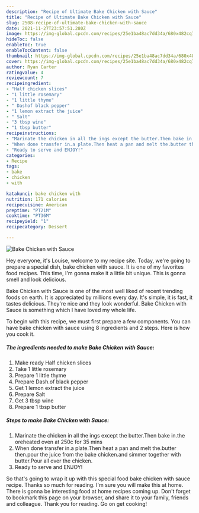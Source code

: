 ```yaml
---
description: "Recipe of Ultimate Bake Chicken with Sauce"
title: "Recipe of Ultimate Bake Chicken with Sauce"
slug: 2508-recipe-of-ultimate-bake-chicken-with-sauce
date: 2021-11-27T23:57:51.280Z
image: https://img-global.cpcdn.com/recipes/25e1ba48ac7dd34a/680x482cq70/bake-chicken-with-sauce-recipe-main-photo.jpg
hideToc: false
enableToc: true
enableTocContent: false
thumbnail: https://img-global.cpcdn.com/recipes/25e1ba48ac7dd34a/680x482cq70/bake-chicken-with-sauce-recipe-main-photo.jpg
cover: https://img-global.cpcdn.com/recipes/25e1ba48ac7dd34a/680x482cq70/bake-chicken-with-sauce-recipe-main-photo.jpg
author: Ryan Carter
ratingvalue: 4
reviewcount: 7
recipeingredient:
- "Half chicken slices"
- "1 little rosemary"
- "1 little thyme"
- " Dashof black pepper"
- "1 lemon extract the juice"
- " Salt"
- "3 tbsp wine"
- "1 tbsp butter"
recipeinstructions:
- "Marinate the chicken in all the ings except the butter.Then bake in.the oreheated oven at 250c for 35 mins"
- "When done transfer in.a plate.Then heat a pan and melt the.butter then.pour the juice from the bake chicken.and simmer together with butter.Pour all over the chicken."
- "Ready to serve and ENJOY!"
categories:
- Recipe
tags:
- bake
- chicken
- with

katakunci: bake chicken with 
nutrition: 171 calories
recipecuisine: American
preptime: "PT21M"
cooktime: "PT36M"
recipeyield: "1"
recipecategory: Dessert

---
```



![Bake Chicken with Sauce](https://img-global.cpcdn.com/recipes/25e1ba48ac7dd34a/680x482cq70/bake-chicken-with-sauce-recipe-main-photo.jpg)

Hey everyone, it's Louise, welcome to my recipe site. Today, we're going to prepare a special dish, bake chicken with sauce. It is one of my favorites food recipes. This time, I'm gonna make it a little bit unique. This is gonna smell and look delicious.

Bake Chicken with Sauce is one of the most well liked of recent trending foods on earth. It is appreciated by millions every day. It's simple, it is fast, it tastes delicious. They're nice and they look wonderful. Bake Chicken with Sauce is something which I have loved my whole life.




To begin with this recipe, we must first prepare a few components. You can have bake chicken with sauce using 8 ingredients and 2 steps. Here is how you cook it.

<!--inarticleads1-->

##### The ingredients needed to make Bake Chicken with Sauce:

1. Make ready Half chicken slices
1. Take 1 little rosemary
1. Prepare 1 little thyme
1. Prepare  Dash.of black pepper
1. Get 1 lemon extract the juice
1. Prepare  Salt
1. Get 3 tbsp wine
1. Prepare 1 tbsp butter




<!--inarticleads2-->

##### Steps to make Bake Chicken with Sauce:

1. Marinate the chicken in all the ings except the butter.Then bake in.the oreheated oven at 250c for 35 mins
1. When done transfer in.a plate.Then heat a pan and melt the.butter then.pour the juice from the bake chicken.and simmer together with butter.Pour all over the chicken.
1. Ready to serve and ENJOY!



So that's going to wrap it up with this special food bake chicken with sauce recipe. Thanks so much for reading. I'm sure you will make this at home. There is gonna be interesting food at home recipes coming up. Don't forget to bookmark this page on your browser, and share it to your family, friends and colleague. Thank you for reading. Go on get cooking!
